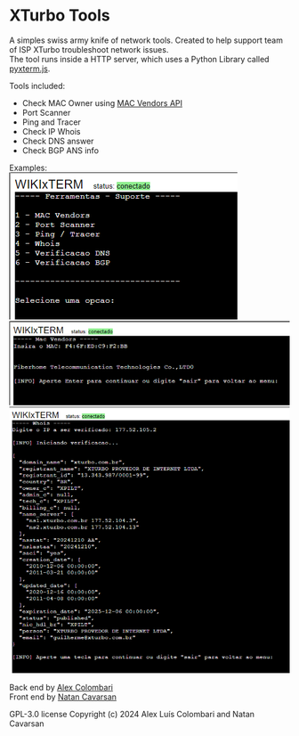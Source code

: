 # XTurbo Tools

A simples swiss army knife of network tools.
Created to help support team of ISP XTurbo troubleshoot network issues.<br>
The tool runs inside a HTTP server, which uses a Python Library called [pyxterm.js](https://github.com/cs01/pyxtermjs).

Tools included:
- Check MAC Owner using [MAC Vendors API](https://macvendors.com)
- Port Scanner
- Ping and Tracer
- Check IP Whois
- Check DNS answer
- Check BGP ANS info

Examples:<br>
![print1](./assets/print1.png)<br>
![print2](./assets/print2.png)<br>
![print3](./assets/print3.png)<br>
  

Back end by [Alex Colombari](https://github.com/alexcolombari)<br>
Front end by [Natan Cavarsan](https://github.com/Natan-yoko)

GPL-3.0 license
Copyright (c) 2024 Alex Luís Colombari and Natan Cavarsan
